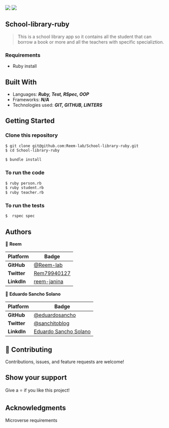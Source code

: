 
![](https://img.shields.io/badge/Microverse-blueviolet)
![](https://img.shields.io/static/v1?label=BY&message=Reemoz&color=pink)

## School-library-ruby

> This is a  school library app so it contains all the student that can borrow a book or more and all the teachers with specific specializtion.


### Requirements
- Ruby install 

## Built With

- Languages: _**Ruby, Test, RSpec, OOP**_
- Frameworks: _**N/A**_
- Technologies used: _**GIT, GITHUB, LINTERS**_

## Getting Started

### Clone this repository

```bash
$ git clone git@github.com:Reem-lab/School-library-ruby.git
$ cd School-library-ruby

$ bundle install

```
### To run the code
```bash
$ ruby person.rb
$ ruby student.rb
$ ruby teacher.rb
```

### To run the tests
```bash
$  rspec spec
```

## Authors

👤 **Reem**

 Platform | Badge |
 --- | --- |
 **GitHub**  | [@Reem-lab](https://github.com/Reem-lab)
 **Twitter** | [Rem79940127](https://twitter.com/Rem79940127)
 **LinkdIn** | [reem-janina](https://www.linkedin.com/in/reem-janina-ab74ab21a/)

 👤 **Eduardo Sancho Solano**

 Platform | Badge |
 --- | --- |
 **GitHub**  | [@eduardosancho](https://github.com/eduardosancho)
 **Twitter** | [@sanchitoblog](https://twitter.com/sanchitoblog)
 **LinkdIn** | [Eduardo Sancho Solano](https://www.linkedin.com/in/eduardo-sancho-solano/)

## 🤝 Contributing

Contributions, issues, and feature requests are welcome!

## Show your support

Give a ⭐️ if you like this project!

## Acknowledgments

Microverse requirements

